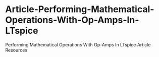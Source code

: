 # Article-Performing-Mathematical-Operations-With-Op-Amps-In-LTspice
Performing Mathematical Operations With Op-Amps In LTspice Article Resources
